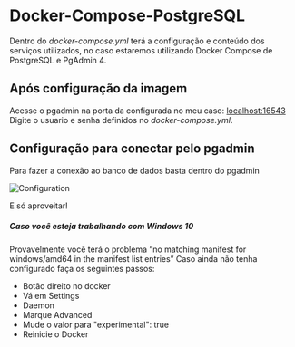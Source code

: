 # Docker-Compose-PostgreSQL
Dentro do *docker-compose.yml* terá a configuração e conteúdo dos serviços utilizados, no caso estaremos utilizando Docker Compose de  PostgreSQL e PgAdmin 4.

## Após configuração da imagem 
Acesse o pgadmin na porta da configurada no meu caso: [localhost:16543](http://localhost:16543/)
Digite o usuario e senha definidos no *docker-compose.yml*.

## Configuração para conectar pelo pgadmin
Para fazer a conexão ao banco de dados basta dentro do pgadmin

![Configuration](https://i.imgur.com/fEgEpIk.png)

E só aproveitar!

##### Caso você esteja trabalhando com Windows 10 
Provavelmente você terá o problema “no matching manifest for windows/amd64 in the manifest list entries”
Caso ainda não tenha configurado faça os seguintes passos:

* Botão direito no docker 
* Vá em Settings
* Daemon
* Marque Advanced
* Mude o valor para "experimental": true
* Reinicie o Docker
